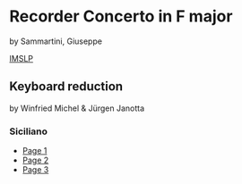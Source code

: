 # Recorder Concerto in F major
by Sammartini, Giuseppe

[IMSLP](https://imslp.org/wiki/Recorder_Concerto_in_F_major_(Sammartini,_Giuseppe))

## Keyboard reduction
by Winfried Michel & Jürgen Janotta

### Siciliano
- [Page 1](page1.jpg)
- [Page 2](page2.jpg)
- [Page 3](page3.jpg)
